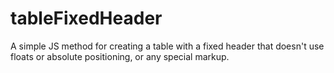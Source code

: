 # tableFixedHeader
A simple JS method for creating a table with a fixed header that doesn't use floats or absolute positioning, or any special markup.

